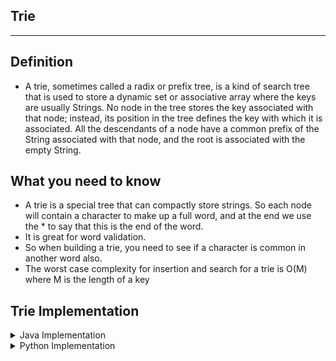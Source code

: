 ## Trie
----

## Definition
- A trie, sometimes called a radix or prefix tree, is a kind of search tree that is used to store a dynamic set or associative array where the keys are usually Strings. No node in the tree stores the key associated with that node; instead, its position in the tree defines the key with which it is associated. All the descendants of a node have a common prefix of the String associated with that node, and the root is associated with the empty String.

## What you need to know
- A trie is a special tree that can compactly store strings.
So each node will contain a character to make up a full word, and at the end we use the * to say that this is the end of the word.
- It is great for word validation.
- So when building a trie, you need to see if a character is common in another word also.
- The worst case complexity for insertion and search for a trie is O(M) where M is the length of a key

## Trie Implementation

<details>
<summary> Java Implementation </summary>

```java
package tests;

import java.util.ArrayList;
import java.util.Collections;
import java.util.List;
 
// A class to represent Trie
//https://www.techiedelight.com/implement-trie-data-structure-java/
class Trie
{
    // define alphabet size (26 characters for a - z)
    private static final int CHAR_SIZE = 26;
 
    private boolean isLeaf; //boolean flag to check if we reached the end of word or not
    private List<Trie> children = null;
 
    // Constructor
    Trie() {
        isLeaf = false;
        children = new ArrayList<>(Collections.nCopies(CHAR_SIZE, null));
    }
 
    // Iterative function to insert a string in Trie Data Structure
    public void insert(String key)
    {
        System.out.println("Inserting \"" + key + "\"");
 
        // start from root node
        Trie curr = this;
 
        // do for each character of the key
        for (char c: key.toCharArray())
        {
            // create a new Trie node if path does not exist
        	System.out.println(c - 'a'); ///if c= 't' then t - a = 116 - 97 = 19 thats why you do - 'a' because the size of the list is 26
            if (curr.children.get(c - 'a') == null)
                curr.children.set(c - 'a', new Trie());
 
            // go to the next node
            curr = curr.children.get(c - 'a');
        }
 
        // mark current node as leaf
        curr.isLeaf = true;
    }
 
    // Iterative function to search a key in Trie. It returns true
    // if the key is found in the Trie, else it returns false
    public boolean search(String key)
    {
        System.out.print("Searching \"" + key + "\" : ");
 
        Trie curr = this;
 
        // do for each character of the key
        for (char c: key.toCharArray())
        {
            // go to the next node
            curr = curr.children.get(c - 'a');
 
            // if string is invalid (reached end of path in Trie)
            if (curr == null)
                return false;
        }
 
        // return true if current node is a leaf node and we have reached
        // the end of the string
        return curr.isLeaf;
    }
}
 
public class MainTrie
{
    // Memory efficient implementation of Trie Data Structure in Java
    public static void main (String[] args)
    {
        // construct a new Trie node
        Trie head = new Trie();
 
        head.insert("techie");
        head.insert("techi");
        head.insert("tech");
 
        System.out.println(head.search("tech"));            // true
        System.out.println(head.search("techi"));           // true
        System.out.println(head.search("techie"));          // true
        System.out.println(head.search("techiedelight"));   // false
 
        head.insert("techiedelight");
 
        System.out.println(head.search("tech"));            // true
        System.out.println(head.search("techi"));           // true
        System.out.println(head.search("techie"));          // true
        System.out.println(head.search("techiedelight"));   // true
    }
}
```

</details>

<details>
<summary> Python Implementation </summary>

```python
class TrieNode:
    def __init__(self):
        self.children = {}
        self.is_end_of_word = False

class Trie:
    def __init__(self):
        self.root = TrieNode()
    
    def insert(self, word):
        node = self.root
        for char in word:
            if char not in node.children:
                node.children[char] = TrieNode()
            node = node.children[char]
        node.is_end_of_word = True
    
    def search(self, word):
        node = self.root
        for char in word:
            if char not in node.children:
                return False
            node = node.children[char]
        return node.is_end_of_word
    
    def starts_with(self, prefix):
        node = self.root
        for char in prefix:
            if char not in node.children:
                return False
            node = node.children[char]
        return True

trie = Trie()
trie.insert("apple")
print(trie.search("apple"))  # True
print(trie.search("app"))    # False
print(trie.starts_with("app"))  # True

```
</details>